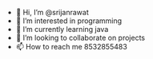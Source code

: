 - 👋 Hi, I’m @srijanrawat
- 👀 I’m interested in programming 
- 🌱 I’m currently learning java
- 💞️ I’m looking to collaborate on projects
- 📫 How to reach me 8532855483

<!---
rawatsrijan/rawatsrijan is a ✨ special ✨ repository because its `README.md` (this file) appears on your GitHub profile.
You can click the Preview link to take a look at your changes.
--->
